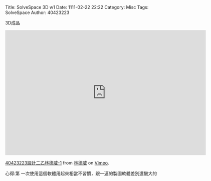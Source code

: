 Title: SolveSpace 3D w1
Date: 1111-02-22 22:22
Category: Misc
Tags: SolveSpace
Author: 40423223

<!-- PELICAN_END_SUMMARY -->

<p>3D成品</p>
<iframe src="https://player.vimeo.com/video/185115914" width="640" height="400" frameborder="0" webkitallowfullscreen mozallowfullscreen allowfullscreen></iframe>
<p><a href="https://vimeo.com/185115914">40423223設計二乙林德威-1</a> from <a href="https://vimeo.com/user57340245">林德威</a> on <a href="https://vimeo.com">Vimeo</a>.</p>


心得:第 一次使用這個軟體用起來相當不習慣，跟一遍的製圖軟體差別還蠻大的
